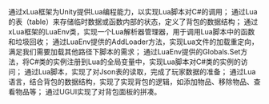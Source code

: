 通过xLua框架为Unity提供Lua编程能⼒，以实现Lua脚本对C#的调⽤；
通过Lua的表（table）来存储临时数据或函数内部的状态，定义了背包的数据结构；
通过xLua框架的LuaEnv类，实现⼀个Lua解析器管理器，⽤于调⽤Lua脚本中的函数和垃圾回收；
通过LuaEnv提供的AddLoader⽅法，实现Lua⽂件的加载重定向，满⾜我们需要加载其他路径下脚本的需求；
通过LuaEnv提供的Globals.Set⽅法，将C#类的实例注册到Lua的全局变量中，实现Lua脚本对C#类的实例的访问；
通过Lua脚本，实现了对Json表的读取，完成了玩家数据的准备；
通过Lua语⾔，结合背包的数据结构，实现了实现背包的逻辑，如添加物品、移除物品、查看物品等；
通过UGUI实现了对背包⾯板的拼凑。